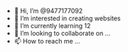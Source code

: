 - 👋 Hi, I’m @9477177092
- 👀 I’m interested in creating websites
- 🌱 I’m currently learning  12
- 💞️ I’m looking to collaborate on ...
- 📫 How to reach me ...

<!---
9477177092/9477177092 is a ✨ special ✨ repository because its `README.md` (this file) appears on your GitHub profile.
You can click the Preview link to take a look at your changes.
--->
